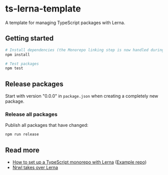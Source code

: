 # ts-lerna-template

A template for managing TypeScript packages with Lerna.

## Getting started

```bash
# Install dependencies (the Monorepo linking step is now handled during npm install)
npm install

# Test packages
npm test
```

## Release packages

Start with version "0.0.0" in `package.json` when creating a completely new package.

### Release all packages

Publish all packages that have changed:

```bash
npm run release
```

## Read more

- [How to set up a TypeScript monorepo with Lerna](https://medium.com/@NiGhTTraX/how-to-set-up-a-typescript-monorepo-with-lerna-c6acda7d4559) ([Example repo](https://github.com/NiGhTTraX/ts-monorepo))
- [Nrwl takes over Lerna](https://blog.nrwl.io/lerna-used-to-walk-now-it-can-fly-eab7a0fe7700)
